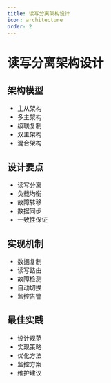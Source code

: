 ```yaml
---
title: 读写分离架构设计
icon: architecture
order: 2
---
```


# 读写分离架构设计

## 架构模型
- 主从架构
- 多主架构
- 级联复制
- 双主架构
- 混合架构

## 设计要点
- 读写分离
- 负载均衡
- 故障转移
- 数据同步
- 一致性保证

## 实现机制
- 数据复制
- 读写路由
- 故障检测
- 自动切换
- 监控告警

## 最佳实践
- 设计规范
- 实现策略
- 优化方法
- 监控方案
- 维护建议
